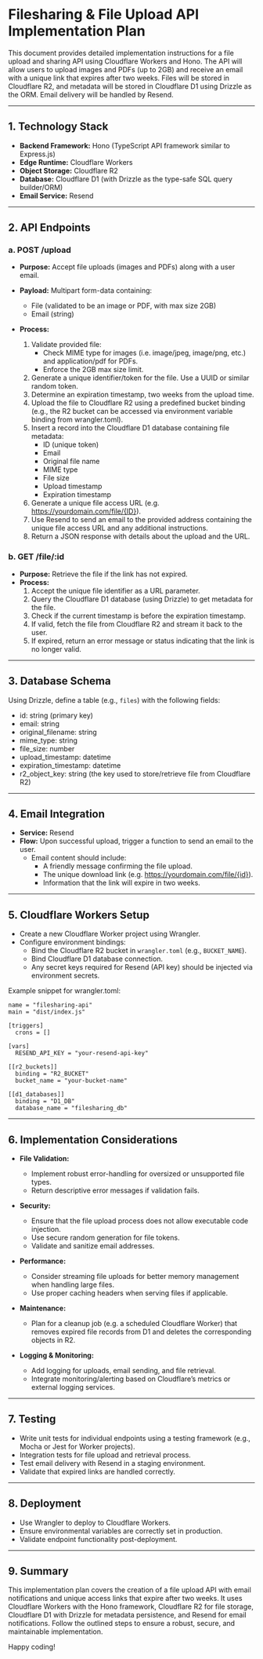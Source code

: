 # Filesharing & File Upload API Implementation Plan

This document provides detailed implementation instructions for a file upload and sharing API using Cloudflare Workers and Hono. The API will allow users to upload images and PDFs (up to 2GB) and receive an email with a unique link that expires after two weeks. Files will be stored in Cloudflare R2, and metadata will be stored in Cloudflare D1 using Drizzle as the ORM. Email delivery will be handled by Resend.

---

## 1. Technology Stack

- **Backend Framework:** Hono (TypeScript API framework similar to Express.js)
- **Edge Runtime:** Cloudflare Workers
- **Object Storage:** Cloudflare R2
- **Database:** Cloudflare D1 (with Drizzle as the type-safe SQL query builder/ORM)
- **Email Service:** Resend

---

## 2. API Endpoints

### a. POST /upload

- **Purpose:** Accept file uploads (images and PDFs) along with a user email.
- **Payload:** Multipart form-data containing:
  - File (validated to be an image or PDF, with max size 2GB)
  - Email (string)

- **Process:**
  1. Validate provided file:
     - Check MIME type for images (i.e. image/jpeg, image/png, etc.) and application/pdf for PDFs.
     - Enforce the 2GB max size limit.
  2. Generate a unique identifier/token for the file. Use a UUID or similar random token.
  3. Determine an expiration timestamp, two weeks from the upload time.
  4. Upload the file to Cloudflare R2 using a predefined bucket binding (e.g., the R2 bucket can be accessed via environment variable binding from wrangler.toml).
  5. Insert a record into the Cloudflare D1 database containing file metadata:
     - ID (unique token)
     - Email
     - Original file name
     - MIME type
     - File size
     - Upload timestamp
     - Expiration timestamp
  6. Generate a unique file access URL (e.g. https://yourdomain.com/file/{ID}).
  7. Use Resend to send an email to the provided address containing the unique file access URL and any additional instructions.
  8. Return a JSON response with details about the upload and the URL.

### b. GET /file/:id

- **Purpose:** Retrieve the file if the link has not expired.
- **Process:**
  1. Accept the unique file identifier as a URL parameter.
  2. Query the Cloudflare D1 database (using Drizzle) to get metadata for the file.
  3. Check if the current timestamp is before the expiration timestamp.
  4. If valid, fetch the file from Cloudflare R2 and stream it back to the user.
  5. If expired, return an error message or status indicating that the link is no longer valid.

---

## 3. Database Schema

Using Drizzle, define a table (e.g., `files`) with the following fields:

- id: string (primary key)
- email: string
- original_filename: string
- mime_type: string
- file_size: number
- upload_timestamp: datetime
- expiration_timestamp: datetime
- r2_object_key: string (the key used to store/retrieve file from Cloudflare R2)

---

## 4. Email Integration

- **Service:** Resend
- **Flow:** Upon successful upload, trigger a function to send an email to the user.
  - Email content should include:
    - A friendly message confirming the file upload.
    - The unique download link (e.g. https://yourdomain.com/file/{id}).
    - Information that the link will expire in two weeks.

---

## 5. Cloudflare Workers Setup

- Create a new Cloudflare Worker project using Wrangler.
- Configure environment bindings:
  - Bind the Cloudflare R2 bucket in `wrangler.toml` (e.g., `BUCKET_NAME`).
  - Bind Cloudflare D1 database connection.
  - Any secret keys required for Resend (API key) should be injected via environment secrets.

Example snippet for wrangler.toml:

```
name = "filesharing-api"
main = "dist/index.js"

[triggers]
  crons = []

[vars]
  RESEND_API_KEY = "your-resend-api-key"

[[r2_buckets]]
  binding = "R2_BUCKET"
  bucket_name = "your-bucket-name"

[[d1_databases]]
  binding = "D1_DB"
  database_name = "filesharing_db"
```

---

## 6. Implementation Considerations

- **File Validation:**
  - Implement robust error-handling for oversized or unsupported file types.
  - Return descriptive error messages if validation fails.

- **Security:**
  - Ensure that the file upload process does not allow executable code injection.
  - Use secure random generation for file tokens.
  - Validate and sanitize email addresses.

- **Performance:**
  - Consider streaming file uploads for better memory management when handling large files.
  - Use proper caching headers when serving files if applicable.

- **Maintenance:**
  - Plan for a cleanup job (e.g. a scheduled Cloudflare Worker) that removes expired file records from D1 and deletes the corresponding objects in R2.

- **Logging & Monitoring:**
  - Add logging for uploads, email sending, and file retrieval.
  - Integrate monitoring/alerting based on Cloudflare’s metrics or external logging services.

---

## 7. Testing

- Write unit tests for individual endpoints using a testing framework (e.g., Mocha or Jest for Worker projects).
- Integration tests for file upload and retrieval process.
- Test email delivery with Resend in a staging environment.
- Validate that expired links are handled correctly.

---

## 8. Deployment

- Use Wrangler to deploy to Cloudflare Workers.
- Ensure environmental variables are correctly set in production.
- Validate endpoint functionality post-deployment.

---

## 9. Summary

This implementation plan covers the creation of a file upload API with email notifications and unique access links that expire after two weeks. It uses Cloudflare Workers with the Hono framework, Cloudflare R2 for file storage, Cloudflare D1 with Drizzle for metadata persistence, and Resend for email notifications. Follow the outlined steps to ensure a robust, secure, and maintainable implementation.

Happy coding!